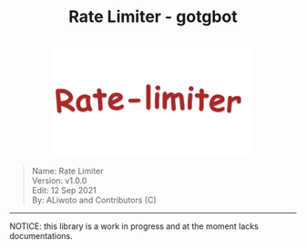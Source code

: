 <!--
 *
 * This file is part of ratelimiter-gotgbot (https://github.com/gotgbot/ratelimiter).
 * Copyright (c) 2021 ALiwoto, Contributors.
 *
 * This library is free: you can redistribute it and/or modify
 * it under the terms of the GNU Lesser General Public License License as published by
 * the Free Software Foundation, version 3.
 *
 * This library is distributed in the hope that it will be useful, but
 * WITHOUT ANY WARRANTY; without even the implied warranty of
 * MERCHANTABILITY or FITNESS FOR A PARTICULAR PURPOSE. See the GNU Lesser General Public License for more details.
 *
 * You should have received a copy of the GNU Lesser General Public License
 * along with this program. If not, see <http://www.gnu.org/licenses/>.
-->


# <p align="center"> Rate Limiter - gotgbot </p>

<p align="center">
	<a href="https://github.com/gotgbot/ratelimiter">
		<img src="./logo.png" alt="ratelimiter-Logo">
	</a>
</p>

> Name:		Rate Limiter			\
> Version:	v1.0.0					\
> Edit:		12 Sep 2021				\
> By:		ALiwoto and Contributors (C)	

<hr/>

NOTICE: this library is a work in progress and at the moment lacks documentations.
